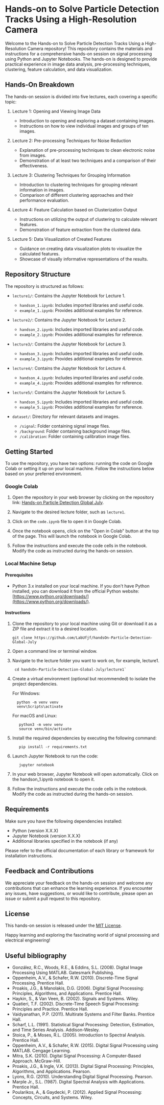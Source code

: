 # Hands-on to Solve Particle Detection Tracks Using a High-Resolution Camera

Welcome to the Hands-on to Solve Particle Detection Tracks Using a High-Resolution Camera repository! This repository contains the materials and instructions for a comprehensive hands-on session on signal processing using Python and Jupyter Notebooks. The hands-on is designed to provide practical experience in image data analysis, pre-processing techniques, clustering, feature calculation, and data visualization.

## Hands-On Breakdown

The hands-on session is divided into five lectures, each covering a specific topic:

1. Lecture 1: Opening and Viewing Image Data
   - Introduction to opening and exploring a dataset containing images.
   - Instructions on how to view individual images and groups of ten images.

2. Lecture 2: Pre-processing Techniques for Noise Reduction
   - Explanation of pre-processing techniques to clean electronic noise from images.
   - Demonstration of at least two techniques and a comparison of their effectiveness.

3. Lecture 3: Clustering Techniques for Grouping Information
   - Introduction to clustering techniques for grouping relevant information in images.
   - Comparison of different clustering approaches and their performance evaluation.

4. Lecture 4: Feature Calculation based on Clusterization Output
   - Instructions on utilizing the output of clustering to calculate relevant features.
   - Demonstration of feature extraction from the clustered data.

5. Lecture 5: Data Visualization of Created Features
   - Guidance on creating data visualization plots to visualize the calculated features.
   - Showcase of visually informative representations of the results.

## Repository Structure

The repository is structured as follows:

- `lecture1/`: Contains the Jupyter Notebook for Lecture 1.
  - `handson_1.ipynb`: Includes imported libraries and useful code.
  - `example_1.ipynb`: Provides additional examples for reference.

- `lecture2/`: Contains the Jupyter Notebook for Lecture 2.
  - `handson_2.ipynb`: Includes imported libraries and useful code.
  - `example_2.ipynb`: Provides additional examples for reference.

- `lecture3/`: Contains the Jupyter Notebook for Lecture 3.
  - `handson_3.ipynb`: Includes imported libraries and useful code.
  - `example_3.ipynb`: Provides additional examples for reference.

- `lecture4/`: Contains the Jupyter Notebook for Lecture 4.
  - `handson_4.ipynb`: Includes imported libraries and useful code.
  - `example_4.ipynb`: Provides additional examples for reference.

- `lecture5/`: Contains the Jupyter Notebook for Lecture 5.
  - `handson_5.ipynb`: Includes imported libraries and useful code.
  - `example_5.ipynb`: Provides additional examples for reference.

- `dataset/`: Directory for relevant datasets and images.
  - `/signal`: Folder containing signal image files.
  - `/background`: Folder containing background image files.
  - `/calibration`: Folder containing calibration image files.


## Getting Started

To use the repository, you have two options: running the code on Google Colab or setting it up on your local machine. Follow the instructions below based on your preferred environment.

### Google Colab

1. Open the repository in your web browser by clicking on the repository link: [Hands-on Particle Detection Global July](https://github.com/LabUfjf/handsOn-Particle-Detection-Global-July).

2. Navigate to the desired lecture folder, such as `lecture1`.

3. Click on the `code.ipynb` file to open it in Google Colab.

4. Once the notebook opens, click on the "Open in Colab" button at the top of the page. This will launch the notebook in Google Colab.

5. Follow the instructions and execute the code cells in the notebook. Modify the code as instructed during the hands-on session.

### Local Machine Setup

#### Prerequisites

- Python 3.x installed on your local machine. If you don't have Python installed, you can download it from the official Python website: [https://www.python.org/downloads/](https://www.python.org/downloads/).

#### Instructions

1. Clone the repository to your local machine using Git or download it as a ZIP file and extract it to a desired location.

   ```shell
   git clone https://github.com/LabUfjf/handsOn-Particle-Detection-Global-July

2. Open a command line or terminal window.

3. Navigate to the lecture folder you want to work on, for example, lecture1.
   
   ```shell
    cd handsOn-Particle-Detection-Global-July/lecture1`

4. Create a virtual environment (optional but recommended) to isolate the project dependencies.

   For Windows: 
      ```
        python -m venv venv
        venv\Scripts\activate
      ```

   For macOS and Linux:

      ```
         python3 -m venv venv
         source venv/bin/activate
      ```
5. Install the required dependencies by executing the following command:
   ```
      pip install -r requirements.txt
   ```
6. Launch Jupyter Notebook to run the code:
   ```
      jupyter notebook
   ```

8. In your web browser, Jupyter Notebook will open automatically. Click on the handson_1.ipynb notebook to open it.

9. Follow the instructions and execute the code cells in the notebook. Modify the code as instructed during the hands-on session.

## Requirements

Make sure you have the following dependencies installed:

- Python (version X.X.X)
- Jupyter Notebook (version X.X.X)
- Additional libraries specified in the notebook (if any)

Please refer to the official documentation of each library or framework for installation instructions.

## Feedback and Contributions

We appreciate your feedback on the hands-on session and welcome any contributions that can enhance the learning experience. If you encounter any issues, have suggestions, or would like to contribute, please open an issue or submit a pull request to this repository.

## License

This hands-on session is released under the [MIT License](LICENSE).

Happy learning and exploring the fascinating world of signal processing and electrical engineering!

## Useful bibliography

- González, R.C., Woods, R.E., & Eddins, S.L. (2008). Digital Image Processing Using MATLAB. Gatesmark Publishing.
- Oppenheim, A.V., & Schafer, R.W. (2010). Discrete-Time Signal Processing. Prentice Hall.
- Proakis, J.G., & Manolakis, D.G. (2006). Digital Signal Processing: Principles, Algorithms, and Applications. Prentice Hall.
- Haykin, S., & Van Veen, B. (2002). Signals and Systems. Wiley.
- Quatieri, T.F. (2002). Discrete-Time Speech Signal Processing: Principles and Practice. Prentice Hall.
- Vaidyanathan, P.P. (2011). Multirate Systems and Filter Banks. Prentice Hall.
- Scharf, L.L. (1991). Statistical Signal Processing: Detection, Estimation, and Time Series Analysis. Addison-Wesley.
- Stoica, P., & Moses, R.L. (2005). Introduction to Spectral Analysis. Prentice Hall.
- Oppenheim, A.V., & Schafer, R.W. (2015). Digital Signal Processing using MATLAB. Cengage Learning.
- Mitra, S.K. (2010). Digital Signal Processing: A Computer-Based Approach. McGraw-Hill.
- Proakis, J.G., & Ingle, V.K. (2013). Digital Signal Processing: Principles, Algorithms, and Applications. Pearson.
- Lyons, R.G. (2010). Understanding Digital Signal Processing. Pearson.
- Marple Jr., S.L. (1987). Digital Spectral Analysis with Applications. Prentice Hall.
- Poularikos, A., & Gaydecki, P. (2012). Applied Signal Processing: Concepts, Circuits, and Systems. Wiley.

